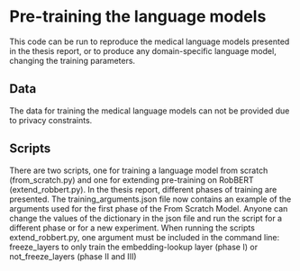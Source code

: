 # Pre-training the language models
This code can be run to reproduce the medical language models presented in the thesis report, or to produce any domain-specific language model, changing the training parameters.

## Data
The data for training the medical language models can not be provided due to privacy constraints.

## Scripts
There are two scripts, one for training a language model from scratch (from_scratch.py) and one for extending pre-training on RobBERT (extend_robbert.py).
In the thesis report, different phases of training are presented. The training_arguments.json file now contains an example of the arguments used for the first phase of the From Scratch Model.
Anyone can change the values of the dictionary in the json file and run the script for a different phase or for a new experiment.
When running the scripts extend_robbert.py, one argument must be included in the command line: freeze_layers to only train the embedding-lookup layer (phase I) or not_freeze_layers (phase II and III)
